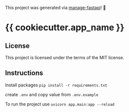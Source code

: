 This project was generated via [manage-fastapi](https://ycd.github.io/manage-fastapi/)! :tada:

{{ cookiecutter.app_name }}
===============================

## License

This project is licensed under the terms of the MIT license.


## Instructions

Install packages `pip install -r requirements.txt`

create `.env` and copy value from `.env.example`

To run the project use `uvicorn app.main:app --reload`